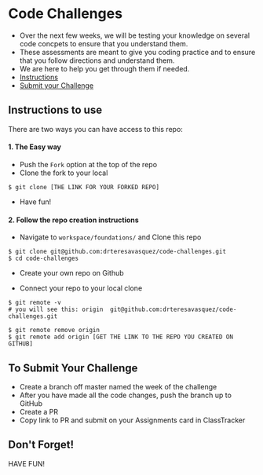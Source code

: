 # Code Challenges

- Over the next few weeks, we will be testing your knowledge on several code concpets to ensure that you understand them. 
- These assessments are meant to give you coding practice and to ensure that you follow directions and understand them.
- We are here to help you get through them if needed.
- [Instructions](#instructions-to-use)
- [Submit your Challenge](#to-submit-your-assessment)

## Instructions to use

There are two ways you can have access to this repo:
#### 1. The Easy way 
- Push the `Fork` option at the top of the repo
- Clone the fork to your local
```
$ git clone [THE LINK FOR YOUR FORKED REPO]
```
- Have fun!

#### 2. Follow the repo creation instructions
- Navigate to `workspace/foundations/` and Clone this repo
```
$ git clone git@github.com:drteresavasquez/code-challenges.git
$ cd code-challenges
```

- Create your own repo on Github

- Connect your repo to your local clone
```
$ git remote -v 
# you will see this: origin  git@github.com:drteresavasquez/code-challenges.git

$ git remote remove origin
$ git remote add origin [GET THE LINK TO THE REPO YOU CREATED ON GITHUB]
```

## To Submit Your Challenge
- Create a branch off master named the week of the challenge
- After you have made all the code changes, push the branch up to GitHub
- Create a PR
- Copy link to PR and submit on your Assignments card in ClassTracker

## Don't Forget!

HAVE FUN!
